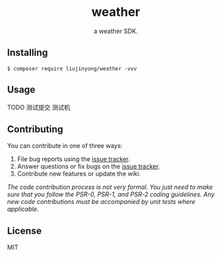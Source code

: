 <h1 align="center"> weather </h1>

<p align="center"> a weather SDK.</p>


## Installing

```shell
$ composer require liujinyong/weather -vvv
```

## Usage

TODO 测试提交  测试机

## Contributing

You can contribute in one of three ways:

1. File bug reports using the [issue tracker](https://github.com/liujinyong/weather/issues).
2. Answer questions or fix bugs on the [issue tracker](https://github.com/liujinyong/weather/issues).
3. Contribute new features or update the wiki.

_The code contribution process is not very formal. You just need to make sure that you follow the PSR-0, PSR-1, and PSR-2 coding guidelines. Any new code contributions must be accompanied by unit tests where applicable._

## License

MIT